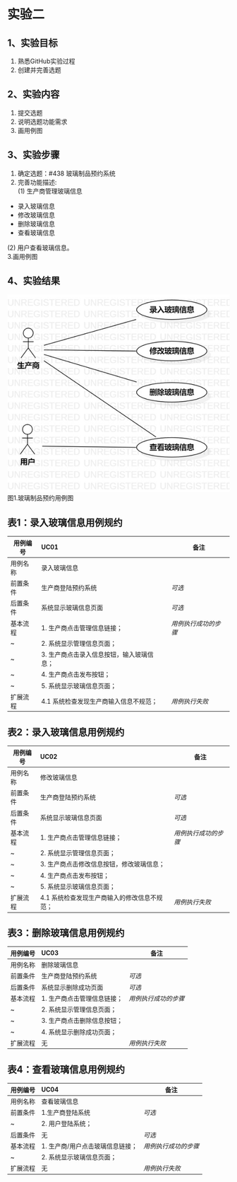 # 实验二

## 1、实验目标
1. 熟悉GitHub实验过程
2. 创建并完善选题

## 2、实验内容
1. 提交选题
2. 说明选题功能需求
3. 画用例图

## 3、实验步骤
1. 确定选题：#438 玻璃制品预约系统
2. 完善功能描述:  
(1) 生产商管理玻璃信息

  - 录入玻璃信息
  - 修改玻璃信息
  - 删除玻璃信息
  - 查看玻璃信息
  
(2) 用户查看玻璃信息。  
3.画用例图

## 4、实验结果
![uml图](./model2.jpg)
图1.玻璃制品预约用例图

## 表1：录入玻璃信息用例规约  

用例编号  | UC01 | 备注  
-|:-|-  
用例名称  | 录入玻璃信息  |   
前置条件  | 生产商登陆预约系统   | *可选*   
后置条件  | 系统显示玻璃信息页面   | *可选*   
基本流程  | 1. 生产商点击管理信息链接；  |*用例执行成功的步骤*    
~| 2. 系统显示管理信息页面；  |   
~| 3. 生产商点击录入信息按钮，输入玻璃信息；  |   
~| 4. 生产商点击发布按钮；  |   
~| 5. 系统显示玻璃信息页面；  |  
扩展流程  | 4.1 系统检查发现生产商输入信息不规范；  |*用例执行失败*  

## 表2：录入玻璃信息用例规约  

用例编号  | UC02 | 备注  
-|:-|-  
用例名称  | 修改玻璃信息  |   
前置条件  | 生产商登陆预约系统   | *可选*   
后置条件  | 系统显示玻璃信息页面   | *可选*   
基本流程  | 1. 生产商点击管理信息链接；  |*用例执行成功的步骤*    
~| 2. 系统显示管理信息页面；  |   
~| 3. 生产商点击修改信息按钮，修改玻璃信息；  |   
~| 4. 生产商点击发布按钮；  |   
~| 5. 系统显示玻璃信息页面；  |  
扩展流程  | 4.1 系统检查发现生产商输入的修改信息不规范；  |*用例执行失败*  

## 表3：删除玻璃信息用例规约  

用例编号  | UC03 | 备注  
-|:-|-  
用例名称  | 删除玻璃信息  |   
前置条件  | 生产商登陆预约系统   | *可选*   
后置条件  | 系统显示删除成功页面   | *可选*   
基本流程  | 1. 生产商点击管理信息链接；  |*用例执行成功的步骤*    
~| 2. 系统显示管理信息页面；  |   
~| 3. 生产商点击删除信息按钮；  |   
~| 4. 系统显示删除成功页面；  |   
扩展流程  | 无  |*用例执行失败*    

## 表4：查看玻璃信息用例规约  

用例编号  | UC04 | 备注  
-|:-|-  
用例名称  | 查看玻璃信息  |   
前置条件  | 1.生产商登陆系统   | *可选*  
~| 2. 用户登陆系统；  |  
后置条件  | 无  | *可选*   
基本流程  | 1. 生产商/用户点击玻璃信息链接；  |*用例执行成功的步骤*    
~| 2. 系统显示玻璃信息页面；  |   
扩展流程  | 无  |*用例执行失败*    
